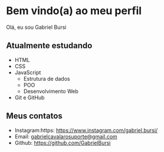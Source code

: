 # Bem vindo(a) ao meu perfil

Olá, eu sou Gabriel Bursi 

## Atualmente estudando 

- HTML
- CSS
- JavaScript
  - Estrutura de dados
  - POO
  - Desenvolvimento Web
- Git e GitHub

## Meus contatos

- Instagram:https: https://www.instagram.com/gabriel.bursi/
- Email: gabrielcavalarosuporte@gmail.com
- Github: https://github.com/GabrielBursi
